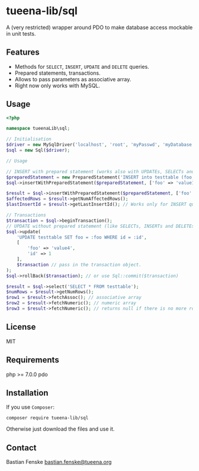 tueena-lib/sql
==============
A (very restricted) wrapper around PDO to make database access mockable in unit tests.

Features
--------
* Methods for `SELECT`, `INSERT`, `UPDATE` and `DELETE` queries.
* Prepared statements, transactions.
* Allows to pass parameters as associative array.
* Right now only works with MySQL.

Usage
-----
```php
<?php

namespace tueenaLib\sql;

// Initialisation
$driver = new MySqlDriver('localhost', 'root', 'myPasswd', 'myDatabase', 3306);
$sql = new Sql($driver);

// Usage

// INSERT with prepared statement (works also with UPDATEs, SELECTs and DELETEs).
$preparedStatement = new PreparedStatement('INSERT into testtable (foo, bar) VALUES (:foo, :bar)');
$sql->insertWithPreparedStatement($preparedStatement, ['foo' => 'value1', 'bar' => 'value2']);

$result = $sql->insertWithPreparedStatement($preparedStatement, ['foo' => 'value2', 'bar' => 'value3']);
$affectedRows = $result->getNumAffectedRows();
$lastInsertId = $result->getLastInsertId(); // Works only for INSERT queries, of course.

// Transactions
$transaction = $sql->beginTransaction();
// UPDATE without prepared statement (like SELECTs, INSERTs and DELETEs)
$sql->update(
	'UPDATE testtable SET foo = :foo WHERE id = :id',
	[
		'foo' => 'value4',
		'id' => 1
	],
	$transaction // pass in the transaction object.
);
$sql->rollBack($transaction); // or use Sql::commit($transaction)

$result = $sql->select('SELECT * FROM testtable');
$numRows = $result->getNumRows();
$row1 = $result->fetchAssoc(); // associative array
$row2 = $result->fetchNumeric(); // numeric array
$row3 = $result->fetchNumeric(); // returns null if there is no more row.
```

License
-------
MIT

Requirements
------------
php >= 7.0.0
pdo

Installation
------------
If you use `Composer`:
```
composer require tueena-lib/sql
```
Otherwise just download the files and use it.

Contact
-------
Bastian Fenske <bastian.fenske@tueena.org>
